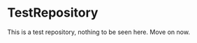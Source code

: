 TestRepository
==============

This is a test repository, nothing to be seen here. Move on now.  
 
 
  
 
 
  
     
       
       
       
       
        
      
       
  
   
      
   
     
   
  
 
 
 
